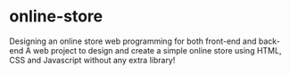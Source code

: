 # online-store
Designing an online store web programming for both front-end and back-end
A web project to design and create a simple online store using HTML, CSS and Javascript without any extra library!
